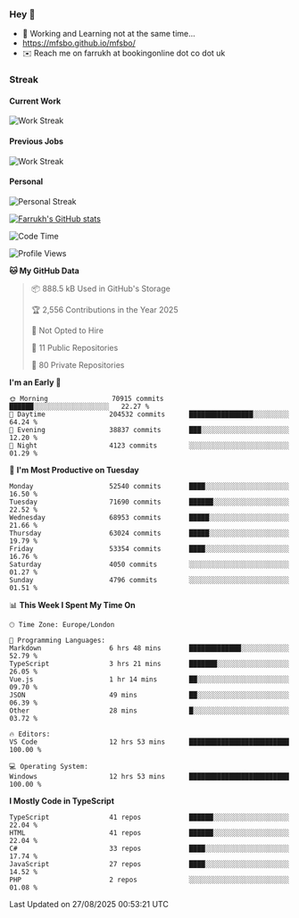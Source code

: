 ### Hey 👋

- 🏃 Working and Learning not at the same time...
- https://mfsbo.github.io/mfsbo/
- ✉️ Reach me on farrukh at bookingonline dot co dot uk

### Streak
#### Current Work
![Work Streak](https://streak-stats.demolab.com/?user=mfsbo)
#### Previous Jobs
![Work Streak](https://streak-stats.demolab.com/?user=farrukhcw)
#### Personal
![Personal Streak](https://streak-stats.demolab.com/?user=farrukhsubhani)

[![Farrukh's GitHub stats](https://github-readme-stats.vercel.app/api?username=mfsbo&hide=stars&count_private=true)](https://github.com/mfsbo/)

<!--START_SECTION:waka-->
![Code Time](http://img.shields.io/badge/Code%20Time-1%2C027%20hrs%2054%20mins-blue)

![Profile Views](http://img.shields.io/badge/Profile%20Views-0-blue)

**🐱 My GitHub Data** 

> 📦 888.5 kB Used in GitHub's Storage 
 > 
> 🏆 2,556 Contributions in the Year 2025
 > 
> 🚫 Not Opted to Hire
 > 
> 📜 11 Public Repositories 
 > 
> 🔑 80 Private Repositories 
 > 
**I'm an Early 🐤** 

```text
🌞 Morning                70915 commits       ██████░░░░░░░░░░░░░░░░░░░   22.27 % 
🌆 Daytime                204532 commits      ████████████████░░░░░░░░░   64.24 % 
🌃 Evening                38837 commits       ███░░░░░░░░░░░░░░░░░░░░░░   12.20 % 
🌙 Night                  4123 commits        ░░░░░░░░░░░░░░░░░░░░░░░░░   01.29 % 
```
📅 **I'm Most Productive on Tuesday** 

```text
Monday                   52540 commits       ████░░░░░░░░░░░░░░░░░░░░░   16.50 % 
Tuesday                  71690 commits       ██████░░░░░░░░░░░░░░░░░░░   22.52 % 
Wednesday                68953 commits       █████░░░░░░░░░░░░░░░░░░░░   21.66 % 
Thursday                 63024 commits       █████░░░░░░░░░░░░░░░░░░░░   19.79 % 
Friday                   53354 commits       ████░░░░░░░░░░░░░░░░░░░░░   16.76 % 
Saturday                 4050 commits        ░░░░░░░░░░░░░░░░░░░░░░░░░   01.27 % 
Sunday                   4796 commits        ░░░░░░░░░░░░░░░░░░░░░░░░░   01.51 % 
```


📊 **This Week I Spent My Time On** 

```text
🕑︎ Time Zone: Europe/London

💬 Programming Languages: 
Markdown                 6 hrs 48 mins       █████████████░░░░░░░░░░░░   52.79 % 
TypeScript               3 hrs 21 mins       ███████░░░░░░░░░░░░░░░░░░   26.05 % 
Vue.js                   1 hr 14 mins        ██░░░░░░░░░░░░░░░░░░░░░░░   09.70 % 
JSON                     49 mins             ██░░░░░░░░░░░░░░░░░░░░░░░   06.39 % 
Other                    28 mins             █░░░░░░░░░░░░░░░░░░░░░░░░   03.72 % 

🔥 Editors: 
VS Code                  12 hrs 53 mins      █████████████████████████   100.00 % 

💻 Operating System: 
Windows                  12 hrs 53 mins      █████████████████████████   100.00 % 
```

**I Mostly Code in TypeScript** 

```text
TypeScript               41 repos            ██████░░░░░░░░░░░░░░░░░░░   22.04 % 
HTML                     41 repos            ██████░░░░░░░░░░░░░░░░░░░   22.04 % 
C#                       33 repos            ████░░░░░░░░░░░░░░░░░░░░░   17.74 % 
JavaScript               27 repos            ████░░░░░░░░░░░░░░░░░░░░░   14.52 % 
PHP                      2 repos             ░░░░░░░░░░░░░░░░░░░░░░░░░   01.08 % 
```




 Last Updated on 27/08/2025 00:53:21 UTC
<!--END_SECTION:waka-->
<!--
**mfsbo/mfsbo** is a ✨ _special_ ✨ repository because its `README.md` (this file) appears on your GitHub profile.

Here are some ideas to get you started:

- 🔭 I’m currently working on ...
- 🌱 I’m currently learning ...
- 👯 I’m looking to collaborate on ...
- 🤔 I’m looking for help with ...
- 💬 Ask me about ...
- 📫 How to reach me: ...
- 😄 Pronouns: ...
- ⚡ Fun fact: ...
-->
